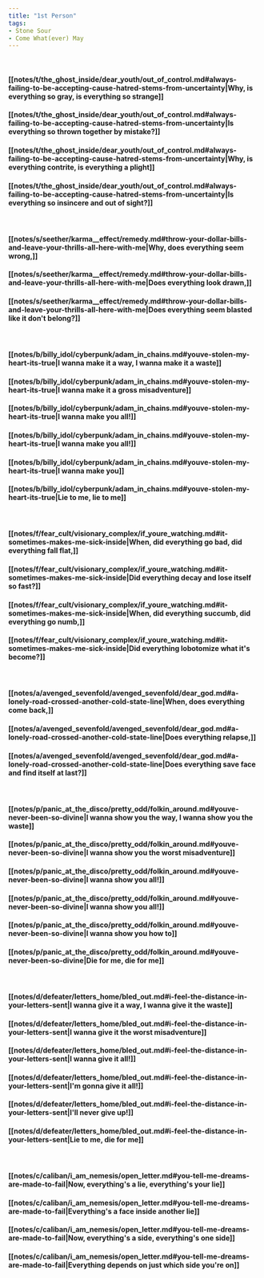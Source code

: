 ```yaml
---
title: "1st Person"
tags:
- Stone Sour
- Come What(ever) May
---
```

&nbsp;
#### [[notes/t/the_ghost_inside/dear_youth/out_of_control.md#always-failing-to-be-accepting-cause-hatred-stems-from-uncertainty|Why, is everything so gray, is everything so strange]]
#### [[notes/t/the_ghost_inside/dear_youth/out_of_control.md#always-failing-to-be-accepting-cause-hatred-stems-from-uncertainty|Is everything so thrown together by mistake?]]
#### [[notes/t/the_ghost_inside/dear_youth/out_of_control.md#always-failing-to-be-accepting-cause-hatred-stems-from-uncertainty|Why, is everything contrite, is everything a plight]]
#### [[notes/t/the_ghost_inside/dear_youth/out_of_control.md#always-failing-to-be-accepting-cause-hatred-stems-from-uncertainty|Is everything so insincere and out of sight?]]
&nbsp;
#### [[notes/s/seether/karma__effect/remedy.md#throw-your-dollar-bills-and-leave-your-thrills-all-here-with-me|Why, does everything seem wrong,]]
#### [[notes/s/seether/karma__effect/remedy.md#throw-your-dollar-bills-and-leave-your-thrills-all-here-with-me|Does everything look drawn,]]
#### [[notes/s/seether/karma__effect/remedy.md#throw-your-dollar-bills-and-leave-your-thrills-all-here-with-me|Does everything seem blasted like it don't belong?]]
&nbsp;
#### [[notes/b/billy_idol/cyberpunk/adam_in_chains.md#youve-stolen-my-heart-its-true|I wanna make it a way, I wanna make it a waste]]
#### [[notes/b/billy_idol/cyberpunk/adam_in_chains.md#youve-stolen-my-heart-its-true|I wanna make it a gross misadventure]]
#### [[notes/b/billy_idol/cyberpunk/adam_in_chains.md#youve-stolen-my-heart-its-true|I wanna make you all!]]
#### [[notes/b/billy_idol/cyberpunk/adam_in_chains.md#youve-stolen-my-heart-its-true|I wanna make you all!]]
#### [[notes/b/billy_idol/cyberpunk/adam_in_chains.md#youve-stolen-my-heart-its-true|I wanna make you]]
#### [[notes/b/billy_idol/cyberpunk/adam_in_chains.md#youve-stolen-my-heart-its-true|Lie to me, lie to me]]
&nbsp;
#### [[notes/f/fear_cult/visionary_complex/if_youre_watching.md#it-sometimes-makes-me-sick-inside|When, did everything go bad, did everything fall flat,]]
#### [[notes/f/fear_cult/visionary_complex/if_youre_watching.md#it-sometimes-makes-me-sick-inside|Did everything decay and lose itself so fast?]]
#### [[notes/f/fear_cult/visionary_complex/if_youre_watching.md#it-sometimes-makes-me-sick-inside|When, did everything succumb, did everything go numb,]]
#### [[notes/f/fear_cult/visionary_complex/if_youre_watching.md#it-sometimes-makes-me-sick-inside|Did everything lobotomize what it's become?]]
&nbsp;
#### [[notes/a/avenged_sevenfold/avenged_sevenfold/dear_god.md#a-lonely-road-crossed-another-cold-state-line|When, does everything come back,]]
#### [[notes/a/avenged_sevenfold/avenged_sevenfold/dear_god.md#a-lonely-road-crossed-another-cold-state-line|Does everything relapse,]]
#### [[notes/a/avenged_sevenfold/avenged_sevenfold/dear_god.md#a-lonely-road-crossed-another-cold-state-line|Does everything save face and find itself at last?]]
&nbsp;
#### [[notes/p/panic_at_the_disco/pretty_odd/folkin_around.md#youve-never-been-so-divine|I wanna show you the way, I wanna show you the waste]]
#### [[notes/p/panic_at_the_disco/pretty_odd/folkin_around.md#youve-never-been-so-divine|I wanna show you the worst misadventure]]
#### [[notes/p/panic_at_the_disco/pretty_odd/folkin_around.md#youve-never-been-so-divine|I wanna show you all!]]
#### [[notes/p/panic_at_the_disco/pretty_odd/folkin_around.md#youve-never-been-so-divine|I wanna show you all!]]
#### [[notes/p/panic_at_the_disco/pretty_odd/folkin_around.md#youve-never-been-so-divine|I wanna show you how to]]
#### [[notes/p/panic_at_the_disco/pretty_odd/folkin_around.md#youve-never-been-so-divine|Die for me, die for me]]
&nbsp;
#### [[notes/d/defeater/letters_home/bled_out.md#i-feel-the-distance-in-your-letters-sent|I wanna give it a way, I wanna give it the waste]]
#### [[notes/d/defeater/letters_home/bled_out.md#i-feel-the-distance-in-your-letters-sent|I wanna give it the worst misadventure]]
#### [[notes/d/defeater/letters_home/bled_out.md#i-feel-the-distance-in-your-letters-sent|I wanna give it all!]]
#### [[notes/d/defeater/letters_home/bled_out.md#i-feel-the-distance-in-your-letters-sent|I'm gonna give it all!]]
#### [[notes/d/defeater/letters_home/bled_out.md#i-feel-the-distance-in-your-letters-sent|I'll never give up!]]
#### [[notes/d/defeater/letters_home/bled_out.md#i-feel-the-distance-in-your-letters-sent|Lie to me, die for me]]
&nbsp;
#### [[notes/c/caliban/i_am_nemesis/open_letter.md#you-tell-me-dreams-are-made-to-fail|Now, everything's a lie, everything's your lie]]
#### [[notes/c/caliban/i_am_nemesis/open_letter.md#you-tell-me-dreams-are-made-to-fail|Everything's a face inside another lie]]
#### [[notes/c/caliban/i_am_nemesis/open_letter.md#you-tell-me-dreams-are-made-to-fail|Now, everything's a side, everything's one side]]
#### [[notes/c/caliban/i_am_nemesis/open_letter.md#you-tell-me-dreams-are-made-to-fail|Everything depends on just which side you're on]]
